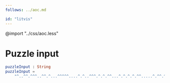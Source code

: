```yaml
---
follows: ../aoc.md

id: "litvis"
---
```


@import "../css/aoc.less"

# Puzzle input

```elm {l=hidden r}
puzzleInput : String
puzzleInput =
    "^..^^.^^^..^^.^...^^^^^....^.^..^^^.^.^.^^...^.^.^.^.^^.....^.^^.^.^.^.^.^.^^..^^^^^...^.....^....^."
```
